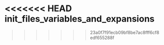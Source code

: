 <<<<<<< HEAD
init_files_variables_and_expansions
=======

>>>>>>> 23a0f7f91ecb09bf8be7ac8fff6cf8edf655288f
